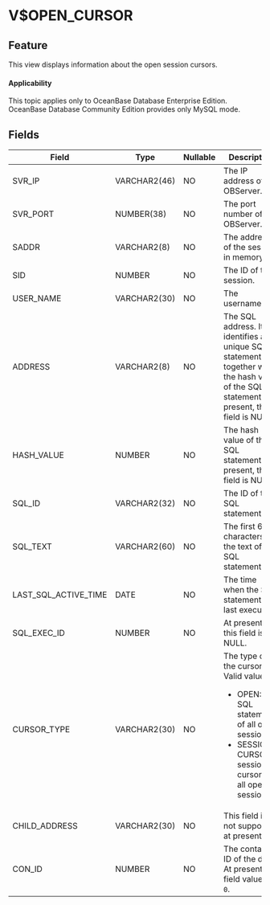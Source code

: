 # V$OPEN_CURSOR

## Feature

This view displays information about the open session cursors.

<main id="notice" >
    <h4>Applicability</h4>
    <p>This topic applies only to OceanBase Database Enterprise Edition. OceanBase Database Community Edition provides only MySQL mode. </p>
  </main>

## Fields

| Field | Type | Nullable | Description |
|-------------------------|----------------|-----------------|------------------------------------|
| SVR_IP | VARCHAR2(46) | NO | The IP address of the OBServer. |
| SVR_PORT | NUMBER(38) | NO | The port number of the OBServer. |
| SADDR | VARCHAR2(8) | NO | The address of the session in memory. |
| SID | NUMBER | NO | The ID of the session. |
| USER_NAME | VARCHAR2(30) | NO | The username. |
| ADDRESS | VARCHAR2(8) | NO | The SQL address. It identifies a unique SQL statement together with the hash value of the SQL statement. At present, this field is NULL. |
| HASH_VALUE | NUMBER | NO | The hash value of the SQL statement. At present, this field is NULL. |
| SQL_ID | VARCHAR2(32) | NO | The ID of the SQL statement. |
| SQL_TEXT | VARCHAR2(60) | NO | The first 60 characters in the text of the SQL statement. |
| LAST_SQL_ACTIVE_TIME | DATE | NO | The time when the SQL statement was last executed. |
| SQL_EXEC_ID | NUMBER | NO | At present, this field is NULL. |
| CURSOR_TYPE | VARCHAR2(30) | NO | The type of the cursor. Valid values:<ul><li>OPEN: SQL statements of all open sessions. </li><li>SESSION CURSOR: session cursors of all open sessions.</li></ul> |
| CHILD_ADDRESS | VARCHAR2(30) | NO | This field is not supported at present. |
| CON_ID | NUMBER | NO | The container ID of the data. At present, the field value is `0`. |